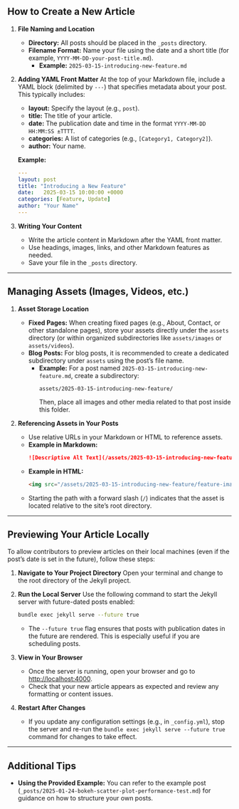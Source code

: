 ## How to Create a New Article

1. **File Naming and Location**
   - **Directory:** All posts should be placed in the `_posts` directory.
   - **Filename Format:** Name your file using the date and a short title (for example, `YYYY-MM-DD-your-post-title.md`).
     - **Example:** `2025-03-15-introducing-new-feature.md`

2. **Adding YAML Front Matter**
   At the top of your Markdown file, include a YAML block (delimited by `---`) that specifies metadata about your post. This typically includes:
   - **layout:** Specify the layout (e.g., `post`).
   - **title:** The title of your article.
   - **date:** The publication date and time in the format `YYYY-MM-DD HH:MM:SS ±TTTT`.
   - **categories:** A list of categories (e.g., `[Category1, Category2]`).
   - **author:** Your name.

   **Example:**
   ```yaml
   ---
   layout: post
   title: "Introducing a New Feature"
   date:   2025-03-15 10:00:00 +0000
   categories: [Feature, Update]
   author: "Your Name"
   ---
   ```

3. **Writing Your Content**
   - Write the article content in Markdown after the YAML front matter.
   - Use headings, images, links, and other Markdown features as needed.
   - Save your file in the `_posts` directory.

---

## Managing Assets (Images, Videos, etc.)

1. **Asset Storage Location**
   - **Fixed Pages:** When creating fixed pages (e.g., About, Contact, or other standalone pages), store your assets directly under the `assets` directory (or within organized subdirectories like `assets/images` or `assets/videos`).
   - **Blog Posts:** For blog posts, it is recommended to create a dedicated subdirectory under `assets` using the post’s file name.
     - **Example:** For a post named `2025-03-15-introducing-new-feature.md`, create a subdirectory:
       ```
       assets/2025-03-15-introducing-new-feature/
       ```
       Then, place all images and other media related to that post inside this folder.

2. **Referencing Assets in Your Posts**
   - Use relative URLs in your Markdown or HTML to reference assets.
   - **Example in Markdown:**
     ```markdown
     ![Descriptive Alt Text](/assets/2025-03-15-introducing-new-feature/feature-image.jpg)
     ```
   - **Example in HTML:**
     ```html
     <img src="/assets/2025-03-15-introducing-new-feature/feature-image.jpg" alt="Descriptive Alt Text" width="600">
     ```
   - Starting the path with a forward slash (`/`) indicates that the asset is located relative to the site’s root directory.

---

## Previewing Your Article Locally

To allow contributors to preview articles on their local machines (even if the post’s date is set in the future), follow these steps:

1. **Navigate to Your Project Directory**
   Open your terminal and change to the root directory of the Jekyll project.

2. **Run the Local Server**
   Use the following command to start the Jekyll server with future-dated posts enabled:
   ```bash
   bundle exec jekyll serve --future true
   ```
   - The `--future true` flag ensures that posts with publication dates in the future are rendered. This is especially useful if you are scheduling posts.

3. **View in Your Browser**
   - Once the server is running, open your browser and go to [http://localhost:4000](http://localhost:4000).
   - Check that your new article appears as expected and review any formatting or content issues.

4. **Restart After Changes**
   - If you update any configuration settings (e.g., in `_config.yml`), stop the server and re-run the `bundle exec jekyll serve --future true` command for changes to take effect.

---

## Additional Tips

- **Using the Provided Example:**
  You can refer to the example post (`_posts/2025-01-24-bokeh-scatter-plot-performance-test.md`) for guidance on how to structure your own posts.

